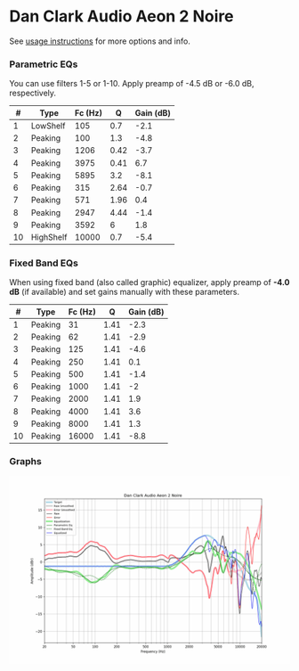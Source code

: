 # Dan Clark Audio Aeon 2 Noire
See [usage instructions](https://github.com/jaakkopasanen/AutoEq#usage) for more options and info.

### Parametric EQs
You can use filters 1-5 or 1-10. Apply preamp of -4.5 dB or -6.0 dB, respectively.

|   # | Type      |   Fc (Hz) |    Q |   Gain (dB) |
|-----|-----------|-----------|------|-------------|
|   1 | LowShelf  |       105 | 0.7  |        -2.1 |
|   2 | Peaking   |       100 | 1.3  |        -4.8 |
|   3 | Peaking   |      1206 | 0.42 |        -3.7 |
|   4 | Peaking   |      3975 | 0.41 |         6.7 |
|   5 | Peaking   |      5895 | 3.2  |        -8.1 |
|   6 | Peaking   |       315 | 2.64 |        -0.7 |
|   7 | Peaking   |       571 | 1.96 |         0.4 |
|   8 | Peaking   |      2947 | 4.44 |        -1.4 |
|   9 | Peaking   |      3592 | 6    |         1.8 |
|  10 | HighShelf |     10000 | 0.7  |        -5.4 |

### Fixed Band EQs
When using fixed band (also called graphic) equalizer, apply preamp of **-4.0 dB** (if available) and set gains manually with these parameters.

|   # | Type    |   Fc (Hz) |    Q |   Gain (dB) |
|-----|---------|-----------|------|-------------|
|   1 | Peaking |        31 | 1.41 |        -2.3 |
|   2 | Peaking |        62 | 1.41 |        -2.9 |
|   3 | Peaking |       125 | 1.41 |        -4.6 |
|   4 | Peaking |       250 | 1.41 |         0.1 |
|   5 | Peaking |       500 | 1.41 |        -1.4 |
|   6 | Peaking |      1000 | 1.41 |        -2   |
|   7 | Peaking |      2000 | 1.41 |         1.9 |
|   8 | Peaking |      4000 | 1.41 |         3.6 |
|   9 | Peaking |      8000 | 1.41 |         1.3 |
|  10 | Peaking |     16000 | 1.41 |        -8.8 |

### Graphs
![](./Dan%20Clark%20Audio%20Aeon%202%20Noire.png)
